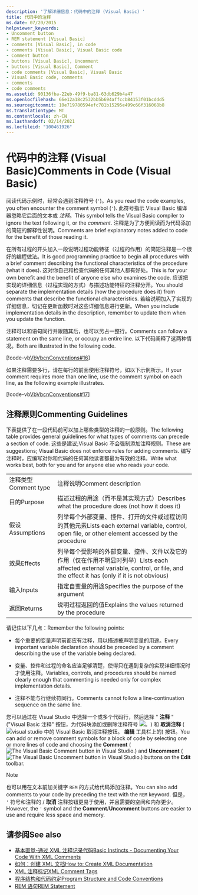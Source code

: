 ```yaml
---
description: '了解详细信息：代码中的注释 (Visual Basic) '
title: 代码中的注释
ms.date: 07/20/2015
helpviewer_keywords:
- Uncomment button
- REM statement [Visual Basic]
- comments [Visual Basic], in code
- comments [Visual Basic], Visual Basic code
- Comment button
- buttons [Visual Basic], Uncomment
- buttons [Visual Basic], Comment
- code comments [Visual Basic], Visual Basic
- Visual Basic code, comments
- comments
- code comments
ms.assetid: 90136fba-22eb-49f9-ba81-63db629b4a47
ms.openlocfilehash: 66e12a18c2532bb5b694affccb84153f01bcddd5
ms.sourcegitcommit: 10e719780594efc781b15295e499c66f316068b8
ms.translationtype: MT
ms.contentlocale: zh-CN
ms.lasthandoff: 02/14/2021
ms.locfileid: "100461926"
---
```

# <a name="comments-in-code-visual-basic"></a><span data-ttu-id="1cac1-103">代码中的注释 (Visual Basic)</span><span class="sxs-lookup"><span data-stu-id="1cac1-103">Comments in Code (Visual Basic)</span></span>

<span data-ttu-id="1cac1-104">阅读代码示例时，经常会遇到注释符号 (`'`)。</span><span class="sxs-lookup"><span data-stu-id="1cac1-104">As you read the code examples, you often encounter the comment symbol (`'`).</span></span> <span data-ttu-id="1cac1-105">此符号指示 Visual Basic 编译器忽略它后面的文本或 *注释*。</span><span class="sxs-lookup"><span data-stu-id="1cac1-105">This symbol tells the Visual Basic compiler to ignore the text following it, or the *comment*.</span></span> <span data-ttu-id="1cac1-106">注释是为了方便阅读而为代码添加的简短的解释性说明。</span><span class="sxs-lookup"><span data-stu-id="1cac1-106">Comments are brief explanatory notes added to code for the benefit of those reading it.</span></span>  
  
 <span data-ttu-id="1cac1-107">在所有过程的开头加入一段说明过程功能特征（过程的作用）的简短注释是一个很好的编程做法。</span><span class="sxs-lookup"><span data-stu-id="1cac1-107">It is good programming practice to begin all procedures with a brief comment describing the functional characteristics of the procedure (what it does).</span></span> <span data-ttu-id="1cac1-108">这对你自己和检查代码的任何其他人都有好处。</span><span class="sxs-lookup"><span data-stu-id="1cac1-108">This is for your own benefit and the benefit of anyone else who examines the code.</span></span> <span data-ttu-id="1cac1-109">应该把实现的详细信息（过程实现的方式）与描述功能特征的注释分开。</span><span class="sxs-lookup"><span data-stu-id="1cac1-109">You should separate the implementation details (how the procedure does it) from comments that describe the functional characteristics.</span></span> <span data-ttu-id="1cac1-110">若给说明加入了实现的详细信息，切记在更新函数时对这些详细信息进行更新。</span><span class="sxs-lookup"><span data-stu-id="1cac1-110">When you include implementation details in the description, remember to update them when you update the function.</span></span>  
  
 <span data-ttu-id="1cac1-111">注释可以和语句同行并跟随其后，也可以另占一整行。</span><span class="sxs-lookup"><span data-stu-id="1cac1-111">Comments can follow a statement on the same line, or occupy an entire line.</span></span> <span data-ttu-id="1cac1-112">以下代码阐释了这两种情况。</span><span class="sxs-lookup"><span data-stu-id="1cac1-112">Both are illustrated in the following code.</span></span>  
  
 [!code-vb[VbVbcnConventions#16](~/samples/snippets/visualbasic/VS_Snippets_VBCSharp/VbVbcnConventions/VB/Class1.vb#16)]  
  
 <span data-ttu-id="1cac1-113">如果注释需要多行，请在每行的前面使用注释符号，如以下示例所示。</span><span class="sxs-lookup"><span data-stu-id="1cac1-113">If your comment requires more than one line, use the comment symbol on each line, as the following example illustrates.</span></span>  
  
 [!code-vb[VbVbcnConventions#17](~/samples/snippets/visualbasic/VS_Snippets_VBCSharp/VbVbcnConventions/VB/Class1.vb#17)]  
  
## <a name="commenting-guidelines"></a><span data-ttu-id="1cac1-114">注释原则</span><span class="sxs-lookup"><span data-stu-id="1cac1-114">Commenting Guidelines</span></span>  

 <span data-ttu-id="1cac1-115">下表提供了在一段代码前可以加上哪些类型的注释的一般原则。</span><span class="sxs-lookup"><span data-stu-id="1cac1-115">The following table provides general guidelines for what types of comments can precede a section of code.</span></span> <span data-ttu-id="1cac1-116">这些是建议;Visual Basic 不会强制添加注释规则。</span><span class="sxs-lookup"><span data-stu-id="1cac1-116">These are suggestions; Visual Basic does not enforce rules for adding comments.</span></span> <span data-ttu-id="1cac1-117">编写注释时，应编写对你和代码的任何其他读者都最为有效的注释。</span><span class="sxs-lookup"><span data-stu-id="1cac1-117">Write what works best, both for you and for anyone else who reads your code.</span></span>  
  
|||  
|---|---|  
|<span data-ttu-id="1cac1-118">注释类型</span><span class="sxs-lookup"><span data-stu-id="1cac1-118">Comment type</span></span>|<span data-ttu-id="1cac1-119">注释说明</span><span class="sxs-lookup"><span data-stu-id="1cac1-119">Comment description</span></span>|  
|<span data-ttu-id="1cac1-120">目的</span><span class="sxs-lookup"><span data-stu-id="1cac1-120">Purpose</span></span>|<span data-ttu-id="1cac1-121">描述过程的用途（而不是其实现方式）</span><span class="sxs-lookup"><span data-stu-id="1cac1-121">Describes what the procedure does (not how it does it)</span></span>|  
|<span data-ttu-id="1cac1-122">假设</span><span class="sxs-lookup"><span data-stu-id="1cac1-122">Assumptions</span></span>|<span data-ttu-id="1cac1-123">列举每个外部变量、控件、打开的文件或过程访问的其他元素</span><span class="sxs-lookup"><span data-stu-id="1cac1-123">Lists each external variable, control, open file, or other element accessed by the procedure</span></span>|  
|<span data-ttu-id="1cac1-124">效果</span><span class="sxs-lookup"><span data-stu-id="1cac1-124">Effects</span></span>|<span data-ttu-id="1cac1-125">列举每个受影响的外部变量、控件、文件以及它的作用（仅在作用不明显时列举）</span><span class="sxs-lookup"><span data-stu-id="1cac1-125">Lists each affected external variable, control, or file, and the effect it has (only if it is not obvious)</span></span>|  
|<span data-ttu-id="1cac1-126">输入</span><span class="sxs-lookup"><span data-stu-id="1cac1-126">Inputs</span></span>|<span data-ttu-id="1cac1-127">指定自变量的用途</span><span class="sxs-lookup"><span data-stu-id="1cac1-127">Specifies the purpose of the argument</span></span>|  
|<span data-ttu-id="1cac1-128">返回</span><span class="sxs-lookup"><span data-stu-id="1cac1-128">Returns</span></span>|<span data-ttu-id="1cac1-129">说明过程返回的值</span><span class="sxs-lookup"><span data-stu-id="1cac1-129">Explains the values returned by the procedure</span></span>|  
  
 <span data-ttu-id="1cac1-130">请记住以下几点：</span><span class="sxs-lookup"><span data-stu-id="1cac1-130">Remember the following points:</span></span>  
  
- <span data-ttu-id="1cac1-131">每个重要的变量声明前都应有注释，用以描述被声明变量的用途。</span><span class="sxs-lookup"><span data-stu-id="1cac1-131">Every important variable declaration should be preceded by a comment describing the use of the variable being declared.</span></span>  
  
- <span data-ttu-id="1cac1-132">变量、控件和过程的命名应当足够清楚，使得只在遇到复杂的实现详细情况时才使用注释。</span><span class="sxs-lookup"><span data-stu-id="1cac1-132">Variables, controls, and procedures should be named clearly enough that commenting is needed only for complex implementation details.</span></span>  
  
- <span data-ttu-id="1cac1-133">注释不能与行继续符同行。</span><span class="sxs-lookup"><span data-stu-id="1cac1-133">Comments cannot follow a line-continuation sequence on the same line.</span></span>  
  
 <span data-ttu-id="1cac1-134">您可以通过在 Visual Studio 中选择一个或多个代码行，然后选择 " **注释** " ("Visual Basic 注释" 按钮，为代码块添加或删除注释符号 ![ 。 ](./media/comments-in-code/visual-basic-comment-button.gif)) 和 **取消注释** (![ visual studio 中的 Visual Basic 取消注释按钮。 ](./media/comments-in-code/visual-basic-uncomment-button.gif) **编辑** 工具栏上的) 按钮。</span><span class="sxs-lookup"><span data-stu-id="1cac1-134">You can add or remove comment symbols for a block of code by selecting one or more lines of code and choosing the **Comment** (![The Visual Basic Comment button in Visual Studio.](./media/comments-in-code/visual-basic-comment-button.gif)) and **Uncomment** (![The Visual Basic Uncomment button in Visual Studio.](./media/comments-in-code/visual-basic-uncomment-button.gif)) buttons on the **Edit** toolbar.</span></span>  
  
> [!NOTE]
> <span data-ttu-id="1cac1-135">也可以用在文本前加关键字 `REM` 的方式给代码添加注释。</span><span class="sxs-lookup"><span data-stu-id="1cac1-135">You can also add comments to your code by preceding the text with the `REM` keyword.</span></span> <span data-ttu-id="1cac1-136">但是， `'` 符号和注释的 / **取消** 注释按钮更易于使用，并且需要的空间和内存更少。</span><span class="sxs-lookup"><span data-stu-id="1cac1-136">However, the `'` symbol and the **Comment**/**Uncomment** buttons are easier to use and require less space and memory.</span></span>  
  
## <a name="see-also"></a><span data-ttu-id="1cac1-137">请参阅</span><span class="sxs-lookup"><span data-stu-id="1cac1-137">See also</span></span>

- [<span data-ttu-id="1cac1-138">基本直觉-通过 XML 注释记录代码</span><span class="sxs-lookup"><span data-stu-id="1cac1-138">Basic Instincts - Documenting Your Code With XML Comments</span></span>](/archive/msdn-magazine/2009/may/documenting-your-code-with-xml-comments)
- [<span data-ttu-id="1cac1-139">如何：创建 XML 文档</span><span class="sxs-lookup"><span data-stu-id="1cac1-139">How to: Create XML Documentation</span></span>](how-to-create-xml-documentation.md)
- [<span data-ttu-id="1cac1-140">XML 注释标记</span><span class="sxs-lookup"><span data-stu-id="1cac1-140">XML Comment Tags</span></span>](../../language-reference/xmldoc/index.md)
- [<span data-ttu-id="1cac1-141">程序结构和代码约定</span><span class="sxs-lookup"><span data-stu-id="1cac1-141">Program Structure and Code Conventions</span></span>](program-structure-and-code-conventions.md)
- [<span data-ttu-id="1cac1-142">REM 语句</span><span class="sxs-lookup"><span data-stu-id="1cac1-142">REM Statement</span></span>](../../language-reference/statements/rem-statement.md)
